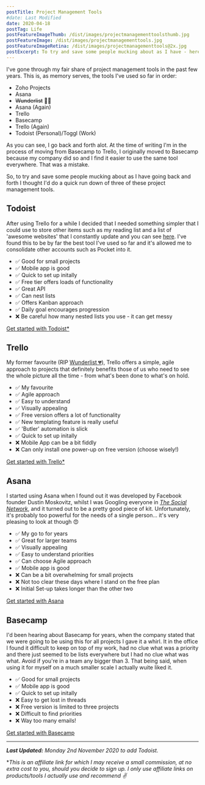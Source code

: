 ```yaml
---
postTitle: Project Management Tools
#date: Last Modified
date: 2020-04-18
postTag: Life
postFeatureImageThumb: /dist/images/projectmanagementtoolsthumb.jpg
postFeatureImage: /dist/images/projectmanagementtools.jpg
postFeatureImageRetina: /dist/images/projectmanagementtools@2x.jpg
postExcerpt: To try and save some people mucking about as I have - here's a quick run down of three project management tools.
---
```


I've gone through my fair share of project management tools in the past few years. This is, as memory serves, the tools I've used so far in order:

* Zoho Projects
* Asana
* ~~Wunderlist~~ 💛💔
* Asana (Again)
* Trello
* Basecamp
* Trello (Again)
* Todoist (Personal)/Toggl (Work)

As you can see, I go back and forth alot. At the time of writing I'm in the process of moving from Basecamp to Trello, I originally moved to Basecamp because my company did so and I find it easier to use the same tool everywhere. That was a mistake.

So, to try and save some people mucking about as I have going back and forth I thought I'd do a quick run down of three of these project management tools.

## Todoist

After using Trello for a while I decided that I needed something simpler that I could use to store other items such as my reading list and a list of 'awesome websites' that I constantly update and you can see [here](#). I've found this to be by far the best tool I've used so far and it's allowed me to consolidate other accounts such as Pocket into it.

* ✅ Good for small projects
* ✅ Mobile app is good
* ✅ Quick to set up initally
* ✅ Free tier offers loads of functionality
* ✅ Great API
* ✅ Can nest lists
* ✅ Offers Kanban approach
* ✅ Daily goal encourages progression
* ❌ Be careful how many nested lists you use - it can get messy

<a href="https://todoist.com/r/dan_canetti_glzypa" rel="nofollow">Get started with Todoist*</a>

## Trello 

My former favourite (RIP [Wunderlist 💔](https://www.wunderlist.com/)), Trello offers a simple, agile approach to projects that definitely benefits those of us who need to see the whole picture all the time - from what's been done to what's on hold.

* ✅ My favourite
* ✅ Agile approach
* ✅ Easy to understand
* ✅ Visually appealing
* ✅ Free version offers a lot of functionality 
* ✅ New templating feature is really useful
* ✅ 'Butler' automation is slick
* ✅ Quick to set up initally
* ❌ Mobile App can be a bit fiddly
* ❌ Can only install one power-up on free version (choose wisely!)

<a href="https://trello.com/danielcanetti/recommend" rel="nofollow">Get started with Trello*</a>

## Asana

I started using Asana when I found out it was developed by Facebook founder Dustin Moskovitz, whilst I was Googling everyone in *[The Social Network](https://www.imdb.com/title/tt1285016/)*, and it turned out to be a pretty good piece of kit. Unfortunately, it's probably too powerful for the needs of a single person... it's very pleasing to look at though 😍

* ✅ My go to for years
* ✅ Great for larger teams
* ✅ Visually appealing
* ✅ Easy to understand priorities
* ✅ Can choose Agile approach
* ✅ Mobile app is good
* ❌ Can be a bit overwhelming for small projects
* ❌ Not too clear these days where I stand on the free plan
* ❌ Initial Set-up takes longer than the other two

[Get started with Asana](https://asana.com/)

## Basecamp

I'd been hearing about Basecamp for years, when the company stated that we were going to be using this for all projects I gave it a whirl. It in the office I found it difficult to keep on top of my work, had no clue what was a priority and there just seemed to be lists everywhere but I had no clue what was what. Avoid if you're in a team any bigger than 3. That being said, when using it for myself on a much smaller scale I actually wuite liked it.

* ✅ Good for small projects
* ✅ Mobile app is good
* ✅ Quick to set up initally
* ❌ Easy to get lost in threads
* ❌ Free version is limited to three projects
* ❌ Difficult to find priorities
* ❌ Way too many emails!

[Get started with Basecamp](https://basecamp.com/)

---

***Last Updated:** Monday 2nd November 2020 to add Todoist.*

**This is an affiliate link for which I may receive a small commission, at no extra cost to you, should you decide to sign up. I only use affiliate links on products/tools I actually use and recommend ✌️*
